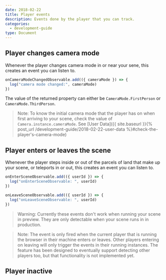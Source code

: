 ```yaml
---
date: 2018-02-22
title: Player events
description: Events done by the player that you can track.
categories:
  - development-guide
type: Document
---
```


## Player changes camera mode

Whenever the player changes camera mode in or near your sene, this creates an event you can listen to.

```ts
onCameraModeChangedObservable.add(({ cameraMode }) => {
  log("camera mode changed:", cameraMode)
})
```

The value of the returned property can either be `CameraMode.FirstPerson` or `CameraMode.ThirdPerson`.

> Note: To know the initial camera mode that the player has on when first arriving to your scene, check the value of `Camera.instance.cameraMode`. See [User Data]({{ site.baseurl }}{% post_url /development-guide/2018-02-22-user-data %}#check-the-player's-camera-mode)

## Player enters or leaves the scene

Whenever the player steps inside or out of the parcels of land that make up your scene, or teleports in or out, this creates an event you can listen to.

```ts
onEnterSceneObservable.add(({ userId }) => {
  log("onEnterSceneObservable: ", userId)
})

onLeaveSceneObservable.add(({ userId }) => {
  log("onLeaveSceneObservable: ", userId)
})
```

> Warning: Currently these events don't work when running your scene in preview. They are only detectable when your scene runs in in production.

> Note: The event is only fired when the current player that is running the browser in their machine enters or leaves. Other players entering on leaving will only trigger the events in their running instances. The feature has been designed to eventually support detecting other players too, but that functionality is not implemented yet.

## Player inactive
